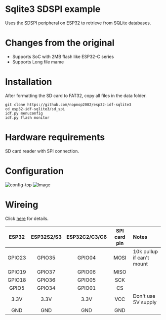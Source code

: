 # Sqlite3 SDSPI example

Uses the SDSPI peripheral on ESP32 to retrieve from SQLite databases.

# Changes from the original   
- Supports SoC with 2MB flash like ESP32-C series   
- Supports Long file mame   

# Installation
After formatting the SD card to FAT32, copy all files in the data folder.   
```
git clone https://github.com/nopnop2002/esp32-idf-sqlite3
cd esp32-idf-sqlite3/sd_spi
idf.py menuconfig
idf.py flash monitor
```
# Hardware requirements   
SD card reader with SPI connection.

# Configuration
![config-top](https://github.com/nopnop2002/esp32-idf-sqlite3/assets/6020549/d6287f8e-c552-4aad-bb52-e625a3a1c455)
![Image](https://github.com/user-attachments/assets/269cd575-992f-4380-9e15-ac7e9f0eb255)

# Wireing
Click [here](https://github.com/espressif/esp-idf/tree/master/examples/storage/sd_card/sdspi) for details.   

|ESP32|ESP32S2/S3|ESP32C2/C3/C6|SPI card pin|Notes|
|:-:|:-:|:-:|:-:|:--|
|GPIO23|GPIO35|GPIO04|MOSI|10k pullup if can't mount|
|GPIO19|GPIO37|GPIO06|MISO||
|GPIO18|GPIO36|GPIO05|SCK||
|GPIO5|GPIO34|GPIO01|CS|||
|3.3V|3.3V|3.3V|VCC|Don't use 5V supply|
|GND|GND|GND|GND||
